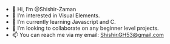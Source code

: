 - 👋 Hi, I’m @Shishir-Zaman
- 👀 I’m interested in Visual Elements.
- 🌱 I’m currently learning Javascript and C.
- 💞️ I’m looking to collaborate on any beginner level projects.
- 📫 You can reach me via my email: Shishir.GH53@gmail.com

<!---
Shishir-Zaman/Shishir-Zaman is a ✨ special ✨ repository because its `README.md` (this file) appears on your GitHub profile.
You can click the Preview link to take a look at your changes.
--->
